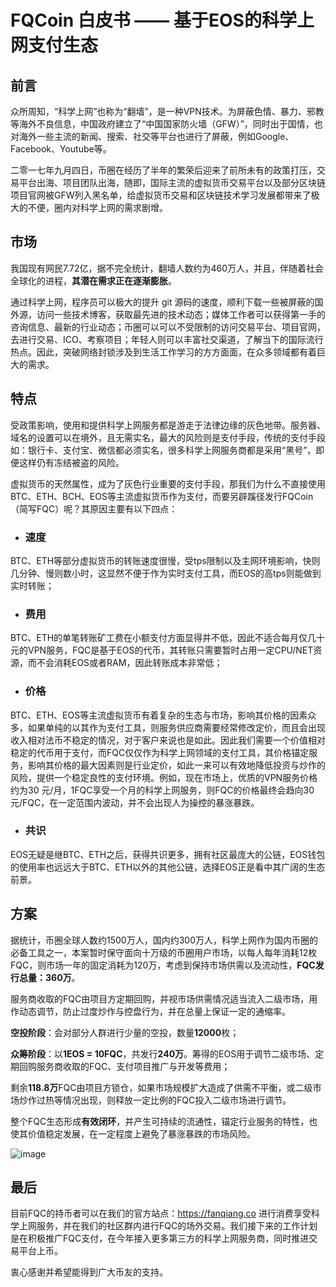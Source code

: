 # FQCoin 白皮书 —— 基于EOS的科学上网支付生态
## 前言 
众所周知，“科学上网”也称为“翻墙”，是一种VPN技术。为屏蔽色情、暴力、邪教等海外不良信息，中国政府建立了“中国国家防火墙（GFW）”，同时出于国情，也对海外一些主流的新闻、搜索、社交等平台也进行了屏蔽，例如Google、Facebook、Youtube等。

二零一七年九月四日，币圈在经历了半年的繁荣后迎来了前所未有的政策打压，交易平台出海、项目团队出海，随即，国际主流的虚拟货币交易平台以及部分区块链项目官网被GFW列入黑名单，给虚拟货币交易和区块链技术学习发展都带来了极大的不便，圈内对科学上网的需求剧增。

## 市场
我国现有网民7.72亿，据不完全统计，翻墙人数约为460万人，并且，伴随着社会全球化的进程，**其潜在需求正在逐渐膨胀**。

通过科学上网，程序员可以极大的提升 git 源码的速度，顺利下载一些被屏蔽的国外源，访问一些技术博客，获取最先进的技术动态；媒体工作者可以获得第一手的咨询信息、最新的行业动态；币圈可以可以不受限制的访问交易平台、项目官网，去进行交易、ICO、考察项目；年轻人则可以丰富社交渠道，了解当下的国际流行热点。因此，突破网络封锁涉及到生活工作学习的方方面面，在众多领域都有着巨大的需求。

## 特点
受政策影响，使用和提供科学上网服务都是游走于法律边缘的灰色地带。服务器、域名的设置可以在境外，且无需实名，最大的风险则是支付手段，传统的支付手段如：银行卡、支付宝、微信都必须实名，很多科学上网服务商都是采用“黑号”，即便这样仍有冻结被盗的风险。

虚拟货币的天然属性，成为了灰色行业重要的支付手段，那我们为什么不直接使用BTC、ETH、BCH、EOS等主流虚拟货币作为支付，而要另辟蹊径发行FQCoin（简写FQC）呢？其原因主要有以下四点：

- ### 速度
BTC、ETH等部分虚拟货币的转账速度很慢，受tps限制以及主网环境影响，快则几分钟、慢则数小时，这显然不便于作为实时支付工具，而EOS的高tps则能做到实时转账；
- ### 费用
BTC、ETH的单笔转账矿工费在小额支付方面显得并不低，因此不适合每月仅几十元的VPN服务，FQC是基于EOS的代币，其转账只需要暂时占用一定CPU/NET资源，而不会消耗EOS或者RAM，因此转账成本非常低；
- ### 价格
BTC、ETH、EOS等主流虚拟货币有着复杂的生态与市场，影响其价格的因素众多，如果单纯的以其作为支付工具，则服务供应商需要经常修改定价，而且会出现收入相对法币不稳定的情况，对于客户来说也是如此。因此我们需要一个价值相对稳定的代币用于支付，而FQC仅仅作为科学上网领域的支付工具，其价格锚定服务，影响其价格的最大因素则是行业定价，如此一来可以有效地降低投资与炒作的风险，提供一个稳定良性的支付环境。例如，现在市场上，优质的VPN服务价格约为30 元/月，1FQC享受一个月的科学上网服务，则FQC的价格最终会趋向30元/FQC，在一定范围内波动，并不会出现人为操控的暴涨暴跌。
- ### 共识
EOS无疑是继BTC、ETH之后，获得共识更多，拥有社区最庞大的公链，EOS钱包的使用率也远远大于BTC、ETH以外的其他公链，选择EOS正是看中其广阔的生态前景。

## 方案
据统计，币圈全球人数约1500万人，国内约300万人，科学上网作为国内币圈的必备工具之一，本案暂时保守面向十万级的币圈用户市场，以每人每年消耗12枚FQC，则市场一年的固定消耗为120万，考虑到保持市场供需以及流动性，**FQC发行总量：360万**。

服务商收取的FQC由项目方定期回购，并视市场供需情况适当流入二级市场，用作动态调节，防止过度炒作与控盘行为，并在总量上保证一定的通缩率。

**空投阶段**：会对部分人群进行少量的空投，数量**12000**枚；

**众筹阶段**：以**1EOS = 10FQC**，共发行**240万**。筹得的EOS用于调节二级市场、定期回购服务商收取的FQC、支付项目推广与开发等费用；

剩余**118.8万**FQC由项目方锁仓，如果市场规模扩大造成了供需不平衡，或二级市场炒作过热等情况出现，则释放一定比例的FQC投入二级市场进行调节。

整个FQC生态形成**有效闭环**，并产生可持续的流通性，锚定行业服务的特性，也使其价值稳定发展，在一定程度上避免了暴涨暴跌的市场风险。

![image](http://github.com/fqcoin/FQCoin/raw/master/images/flowchart.jpg)

## 最后
目前FQC的持币者可以在我们的官方站点：https://fanqiang.co 进行消费享受科学上网服务，并在我们的社区群内进行FQC的场外交易。我们接下来的工作计划是在积极推广FQC支付，在今年接入更多第三方的科学上网服务商，同时推进交易平台上币。

衷心感谢并希望能得到广大币友的支持。

